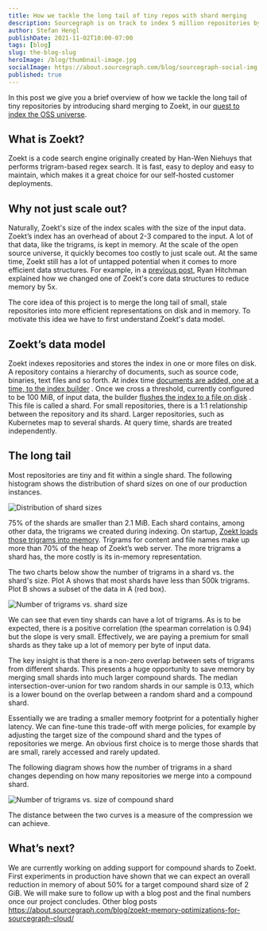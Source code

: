 ```yaml
---
title: How we tackle the long tail of tiny repos with shard merging
description: Sourcegraph is on track to index 5 million repositories by the end of 2021. Here’s how we’re merging the long tail of small, stale, infrequently searched repositories into more efficient, larger representations on disk.
author: Stefan Hengl
publishDate: 2021-11-02T10:00-07:00
tags: [blog]
slug: the-blog-slug
heroImage: /blog/thumbnail-image.jpg
socialImage: https://about.sourcegraph.com/blog/sourcegraph-social-img.png
published: true
---
```


In this post we give you a brief overview of how we tackle the long tail of tiny
repositories by introducing shard merging to Zoekt, in our [quest to index the
OSS universe](https://about.sourcegraph.com/blog/why-index-the-oss-universe/).

## What is Zoekt?

Zoekt is a code search engine originally created by Han-Wen Niehuys that
performs trigram-based regex search. It is fast, easy to deploy and easy to
maintain, which makes it a great choice for our self-hosted customer
deployments.

## Why not just scale out?

Naturally, Zoekt's size of the index scales with the size of the input data.
Zoekt’s index has an overhead of about 2-3 compared to the input. A lot of that
data, like the trigrams, is kept in memory. At the scale of the open source
universe, it quickly becomes too costly to just scale out. At the same time,
Zoekt still has a lot of untapped potential when it comes to more efficient data
structures. For example, in a [previous
post](https://about.sourcegraph.com/blog/zoekt-memory-optimizations-for-sourcegraph-cloud/),
Ryan Hitchman explained how we changed one of Zoekt's core data structures to
reduce memory by 5x.

The core idea of this project is to merge the long tail of small, stale
repositories into more efficient representations on disk and in memory. To
motivate this idea we have to first understand Zoekt's data model.

## Zoekt’s data model

Zoekt indexes repositories and stores the index in one or more files on disk. A repository contains a hierarchy of
documents, such as source code, binaries, text files and so forth. At index
time [documents are added, one at a time, to the index builder](https://sourcegraph.com/github.com/sourcegraph/zoekt@6a4adda25a6c5a7c6612e309249420102c587b4d/-/blob/gitindex/index.go?L498-505)
. Once we cross a threshold, currently configured to be 100 MiB, of input data, the
builder [flushes the index to a file on disk](https://sourcegraph.com/github.com/sourcegraph/zoekt@6a4adda25a6c5a7c6612e309249420102c587b4d/-/blob/build/builder.go?L455-457)
. This file is called a shard. For small repositories, there is a 1:1 relationship between the repository and its shard.
Larger repositories, such as Kubernetes map to several shards. At query time, shards are treated independently.

## The long tail

Most repositories are tiny and fit within a single shard. The following
histogram shows the distribution of shard sizes on one of our production
instances.

![Distribution of shard sizes](https://storage.googleapis.com/sourcegraph-assets/blog/tackling-long-tail/tackling-long-tail-histogram.png)

75% of the shards are smaller than 2.1 MiB. Each shard contains, among other
data, the trigrams we created during indexing. On startup, [Zoekt loads those
trigrams into
memory](https://sourcegraph.com/github.com/sourcegraph/zoekt@6a4adda/-/blob/read.go?L210).
Trigrams for content and file names make up more than 70% of the heap of Zoekt’s
web server. The more trigrams a shard has, the more costly is its in-memory
representation.

The two charts below show the number of trigrams in a shard vs. the shard's
size. Plot A shows that most shards have less than 500k trigrams. Plot B shows a
subset of the data in A (red box).

![Number of trigrams vs. shard size](https://storage.googleapis.com/sourcegraph-assets/blog/tackling-long-tail/tackling-long-tail-trigrams.png)

We can see that even tiny shards can have a lot of trigrams. As is to be
expected, there is a positive correlation (the spearman correlation is 0.94) but
the slope is very small. Effectively, we are paying a premium for small shards
as they take up a lot of memory per byte of input data.

The key insight is that there is a non-zero overlap between sets of trigrams
from different shards. This presents a huge opportunity to save memory by
merging small shards into much larger compound shards. The median
intersection-over-union for two random shards in our sample is 0.13, which is a
lower bound on the overlap between a random shard and a compound shard.

Essentially we are trading a smaller memory footprint for a potentially higher
latency. We can fine-tune this trade-off with merge policies, for example by
adjusting the target size of the compound shard and the types of repositories we
merge. An obvious first choice is to merge those shards that are small, rarely
accessed and rarely updated.

The following diagram shows how the number of trigrams in a shard changes
depending on how many repositories we merge into a compound shard.

![Number of trigrams vs. size of compound shard](https://storage.googleapis.com/sourcegraph-assets/blog/tackling-long-tail/tackling-long-tail-compression.png)

The distance between the two curves is a measure of the compression we can
achieve.

## What’s next?

We are currently working on adding support for compound shards to Zoekt. First
experiments in production have shown that we can expect an overall reduction in
memory of about 50% for a target compound shard size of 2 GiB. We will make sure
to follow up with a blog post and the final numbers once our project concludes.
Other blog posts
https://about.sourcegraph.com/blog/zoekt-memory-optimizations-for-sourcegraph-cloud/
